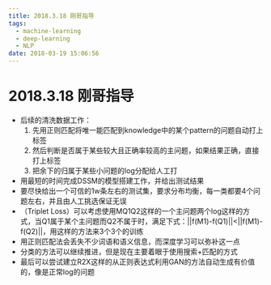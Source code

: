 ```yaml
---
title: 2018.3.18 刚哥指导
tags:
  - machine-learning
  - deep-learning
  - NLP
date: 2018-03-19 15:06:56
---
```



# 2018.3.18 刚哥指导
- 后续的清洗数据工作：
  1. 先用正则匹配将唯一能匹配到knowledge中的某个pattern的问题自动打上标签
  2. 然后判断是否属于某些较大且正确率较高的主问题，如果结果正确，直接打上标签
  3. 把余下的归属于某些小问题的log分配给人工打
- 用最短的时间完成DSSM的模型搭建工作，并给出测试结果
- 要尽快给出一个可信的1w条左右的测试集，要求分布均衡，每一类都要4个问题左右，并且由人工挑选保证无误
- （Triplet Loss）可以考虑使用MQ1Q2这样的一个主问题两个log这样的方式，当Q1属于某个主问题而Q2不属于时，满足下式：||f(M1)-f(Q1)||<||f(M1)-f(Q2)||，用这样的方法来3个3个的训练
- 用正则匹配法会丢失不少词语和语义信息，而深度学习可以弥补这一点
- 分类的方法可以继续推进，但是现在主要着眼于使用搜索+匹配的方式
- 最后可以尝试建立R2X这样的从正则表达式利用GAN的方法自动生成有价值的，像是正常log的问题